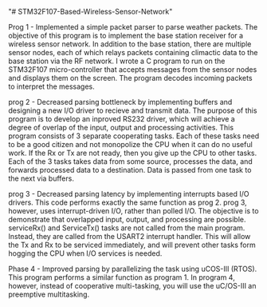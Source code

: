 "# STM32F107-Based-Wireless-Sensor-Network" 

Prog 1 - Implemented a simple packet parser to parse weather packets.
         The objective of this program is to implement the base station receiver for a wireless sensor network. In addition to the base
         station, there are multiple sensor nodes, each of which relays packets containing climactic data to the base station via the 
         RF network. I wrote a C program to run on the STM32F107 micro-controller that accepts messages from the sensor nodes and
         displays them on the screen. The program decodes incoming packets to interpret the messages.

prog 2 - Decreased parsing bottleneck by implementing buffers and designing a new I/O driver to recieve and transmit data.
         The purpose of this program is to develop an inproved RS232 driver, which will achieve a degree of overlap of the input, output
         and processing activities. This program consists of 3 separate cooperating tasks. Each of these tasks need to be a good citizen
         and not monopolize the CPU when it can do no useful work. If the Rx or Tx are not ready, then you give up the CPU to other tasks.
         Each of the 3 tasks takes data from some source, processes the data, and forwards processed data to a destination. Data is passed
         from one task to the next via buffers.

prog 3 - Decreased parsing latency by implementing interrupts based I/O drivers.
         This code performs exactly the same function as prog 2. prog 3, however, uses interrupt-driven I/O, rather than polled I/O. The
         objective is to demonstrate that overlapped input, output, and processing are possible.
         serviceRx() and ServiceTx() tasks are not called from the main program. Instead, they are called from the USART2 interrupt
         handler. This will allow the Tx and Rx to be serviced immediately, and will prevent other tasks form hogging the CPU when
         I/O services is needed.

Phase 4 - Improved parsing by parallelizing the task using uCOS-III (RTOS).
          This program performs a similar function as program 1. In program 4, however, instead of cooperative multi-tasking, you will use
          the uC/OS-III an preemptive multitasking.
